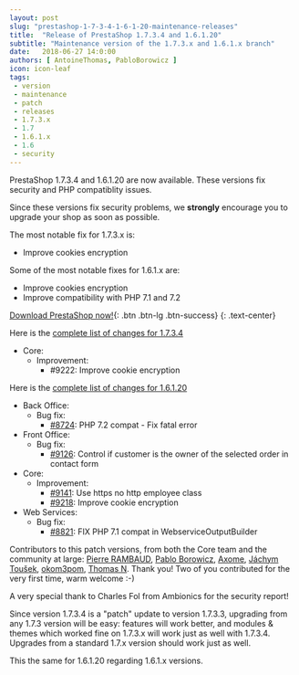 ```yaml
---
layout: post
slug: "prestashop-1-7-3-4-1-6-1-20-maintenance-releases"
title:  "Release of PrestaShop 1.7.3.4 and 1.6.1.20"
subtitle: "Maintenance version of the 1.7.3.x and 1.6.1.x branch"
date:   2018-06-27 14:0:00
authors: [ AntoineThomas, PabloBorowicz ]
icon: icon-leaf
tags:
 - version
 - maintenance
 - patch
 - releases
 - 1.7.3.x
 - 1.7
 - 1.6.1.x
 - 1.6
 - security
---
```


PrestaShop 1.7.3.4 and 1.6.1.20 are now available. These versions fix security and PHP compatiblity issues.

Since these versions fix security problems, we **strongly** encourage you to upgrade your shop as soon as possible.

The most notable fix for 1.7.3.x is:

* Improve cookies encryption

Some of the most notable fixes for 1.6.1.x are:

* Improve cookies encryption
* Improve compatibility with PHP 7.1 and 7.2


[Download PrestaShop now!](https://www.prestashop.com/versions){: .btn .btn-lg .btn-success}
{: .text-center}

Here is the [complete list of changes for 1.7.3.4](https://github.com/PrestaShop/PrestaShop/milestone/45?closed=1)

- Core:
  - Improvement:
    - #9222: Improve cookie encryption

Here is the [complete list of changes for 1.6.1.20](https://github.com/PrestaShop/PrestaShop/milestone/43?closed=1)

- Back Office:
  - Bug fix:
    - [#8724](https://github.com/PrestaShop/PrestaShop/pull/8724): PHP 7.2 compat - Fix fatal error
- Front Office:
  - Bug fix:
    - [#9126](https://github.com/PrestaShop/PrestaShop/pull/9126): Control if customer is the owner of the selected order in contact form
- Core:
  - Improvement:
    - [#9141](https://github.com/PrestaShop/PrestaShop/pull/9141): Use https no http employee class
    - [#9218](https://github.com/PrestaShop/PrestaShop/pull/9218): Improve cookie encryption
- Web Services:
  - Bug fix:
    - [#8821](https://github.com/PrestaShop/PrestaShop/pull/8821): FIX PHP 7.1 compat in WebserviceOutputBuilder

Contributors to this patch versions, from both the Core team and the community at large: [Pierre RAMBAUD](https://github.com/PierreRambaud), [Pablo Borowicz](https://github.com/eternoendless), [Axome](https://github.com/axometeam), [Jáchym Toušek](https://github.com/enumag), [okom3pom](https://github.com/okom3pom), [Thomas N](https://github.com/Quetzacoalt91). Thank you! Two of you contributed for the very first time, warm welcome :-)

A very special thank to Charles Fol from Ambionics for the security report!

Since version 1.7.3.4 is a "patch" update to version 1.7.3.3, upgrading from any 1.7.3 version will be easy: features will work better, and modules & themes which worked fine on 1.7.3.x will work just as well with 1.7.3.4.<br/>
Upgrades from a standard 1.7.x version should work just as well.

This the same for 1.6.1.20 regarding 1.6.1.x versions.
